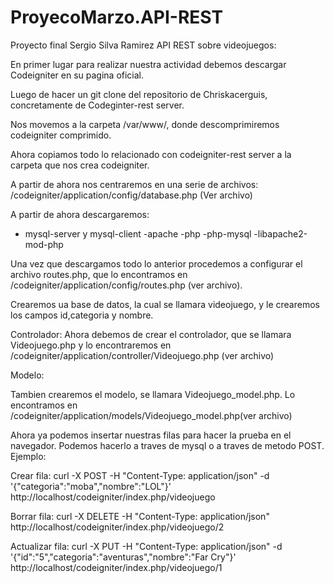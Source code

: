 # ProyecoMarzo.API-REST

Proyecto final Sergio Silva Ramirez
API REST sobre videojuegos:

En primer lugar para realizar nuestra actividad debemos descargar Codeigniter
en su pagina oficial.

Luego de hacer un git clone del repositorio de Chriskacerguis, concretamente
de Codeginter-rest server.

Nos movemos a la carpeta /var/www/, donde descomprimiremos codeigniter comprimido.

Ahora copiamos todo lo relacionado con codeigniter-rest server a la carpeta
que nos crea codeigniter.

A partir de ahora nos centraremos en una serie de archivos:
/codeigniter/application/config/database.php (Ver archivo)

A partir de ahora descargaremos:
- mysql-server y mysql-client
-apache
-php
-php-mysql
-libapache2-mod-php

Una vez que descargamos todo lo anterior procedemos a configurar el archivo routes.php,
que lo encontramos en /codeigniter/application/config/routes.php (ver archivo).

Crearemos ua base de datos, la cual se llamara videojuego, y le
crearemos los campos id,categoria y nombre.

Controlador:
Ahora debemos de crear el controlador, que se llamara Videojuego.php
y lo encontraremos en /codeigniter/application/controller/Videojuego.php (ver archivo)

Modelo:

Tambien crearemos el modelo, se llamara Videojuego_model.php.
Lo encontramos en /codeigniter/application/models/Videojuego_model.php(ver archivo)

Ahora ya podemos insertar nuestras filas para hacer la prueba en el navegador.
Podemos hacerlo a traves de mysql o a traves de metodo POST.
Ejemplo:

Crear fila:
curl -X POST -H "Content-Type: application/json" -d '{"categoria":"moba","nombre":"LOL"}' http://localhost/codeigniter/index.php/videojuego


Borrar fila:
curl -X DELETE -H "Content-Type: application/json" http://localhost/codeigniter/index.php/videojuego/2


Actualizar fila:
curl -X PUT -H "Content-Type: application/json" -d '{"id":"5","categoria":"aventuras","nombre":"Far Cry"}' http://localhost/codeigniter/index.php/videojuego/1

